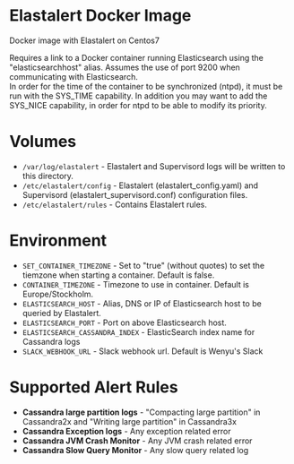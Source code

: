 # Elastalert Docker Image

Docker image with Elastalert on Centos7

Requires a link to a Docker container running Elasticsearch using the "elasticsearchhost" alias.
Assumes the use of port 9200 when communicating with Elasticsearch.<br/>
In order for the time of the container to be synchronized (ntpd), it must be run with the SYS_TIME capability.
In addition you may want to add the SYS_NICE capability, in order for ntpd to be able to modify its priority.

# Volumes
- `/var/log/elastalert`     - Elastalert and Supervisord logs will be written to this directory.
- `/etc/elastalert/config`  - Elastalert (elastalert_config.yaml) and Supervisord (elastalert_supervisord.conf) configuration files.
- `/etc/elastalert/rules`   - Contains Elastalert rules.<br/>

# Environment
- `SET_CONTAINER_TIMEZONE` - Set to "true" (without quotes) to set the tiemzone when starting a container. Default is false.
- `CONTAINER_TIMEZONE` - Timezone to use in container. Default is Europe/Stockholm.
- `ELASTICSEARCH_HOST` - Alias, DNS or IP of Elasticsearch host to be queried by Elastalert.
- `ELASTICSEARCH_PORT` - Port on above Elasticsearch host.
- `ELASTICSEARCH_CASSANDRA_INDEX` - ElasticSearch index name for Cassandra logs
- `SLACK_WEBHOOK_URL` - Slack webhook url. Default is Wenyu's Slack

# Supported Alert Rules
- **Cassandra large partition logs** - "Compacting large partition" in Cassandra2x and "Writing large partition" in Cassandra3x
- **Cassandra Exception logs** - Any exception related error
- **Cassandra JVM Crash Monitor** - Any JVM crash related error
- **Cassandra Slow Query Monitor** - Any slow query related log
